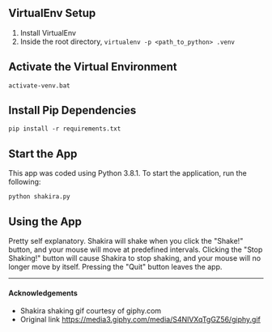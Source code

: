 ## VirtualEnv Setup

1. Install VirtualEnv
2. Inside the root directory, `virtualenv -p <path_to_python> .venv`

## Activate the Virtual Environment
`activate-venv.bat`

## Install Pip Dependencies
`pip install -r requirements.txt`

## Start the App
This app was coded using Python 3.8.1. To start the application, run the following:

`python shakira.py`

## Using the App
Pretty self explanatory. Shakira will shake when you click the "Shake!" button, and your mouse will move at predefined intervals.
Clicking the "Stop Shaking!" button will cause Shakira to stop shaking, and your mouse will no longer move by itself.
Pressing the "Quit" button leaves the app.

---

#### Acknowledgements
- Shakira shaking gif courtesy of giphy.com
- Original link https://media3.giphy.com/media/S4NlVXqTgGZ56/giphy.gif